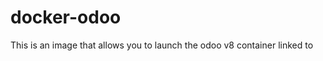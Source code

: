 docker-odoo
===========

This is an image that allows you to launch the odoo v8 container linked to 

